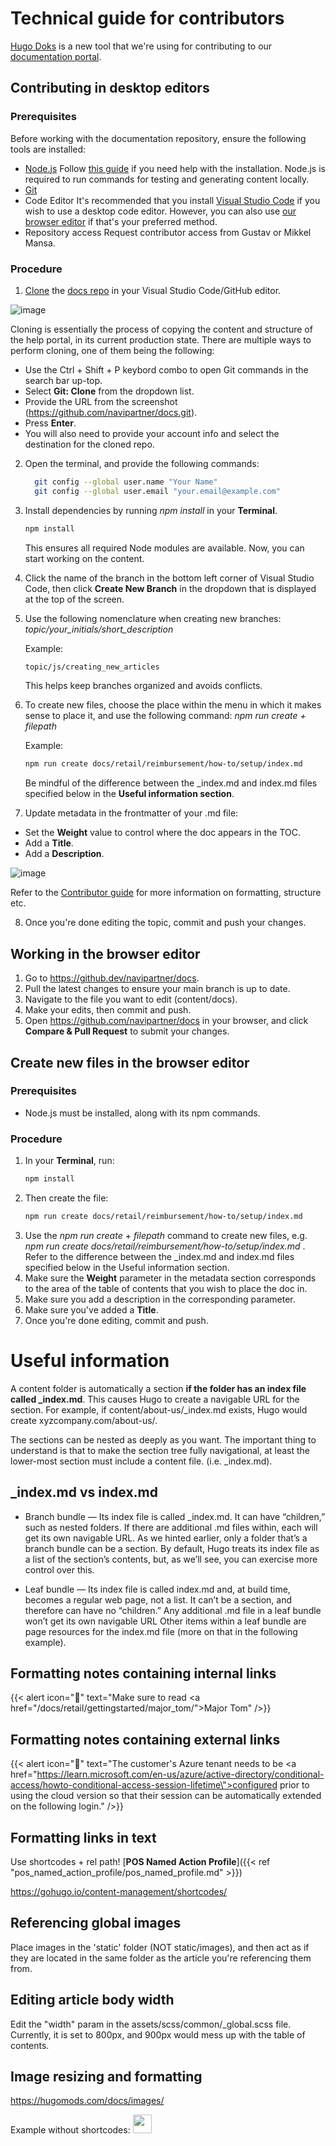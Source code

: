 # Technical guide for contributors

[Hugo Doks](https://getdoks.org/) is a new tool that we're using for contributing to our [documentation portal](https://docs.navipartner.com/).

## Contributing in desktop editors

### Prerequisites

Before working with the documentation repository, ensure the following tools are installed:

- [Node.js](https://nodejs.org/en)
  Follow [this guide](https://phoenixnap.com/kb/install-node-js-npm-on-windows) if you need help with the installation. Node.js is required to run commands for testing and generating content locally.
- [Git](https://git-scm.com/)
- Code Editor
  It's recommended that you install [Visual Studio Code](https://code.visualstudio.com/) if you wish to use a desktop code editor. However, you can also use [our browser editor](https://github.dev/navipartner/docs) if that's your preferred method.
- Repository access
  Request contributor access from Gustav or Mikkel Mansa.

### Procedure

1. [Clone](https://docs.github.com/en/repositories/creating-and-managing-repositories/cloning-a-repository) the [docs repo](https://github.com/navipartner/docs) in your Visual Studio Code/GitHub editor.

  ![image](https://github.com/user-attachments/assets/ff0ef5d0-7d82-4477-82ac-499003eaa153)

  Cloning is essentially the process of copying the content and structure of the help portal, in its current production state. 
  There are multiple ways to perform cloning, one of them being the following:
  - Use the Ctrl + Shift + P keybord combo to open Git commands in the search bar up-top.
  - Select **Git: Clone** from the dropdown list.
  - Provide the URL from the screenshot (https://github.com/navipartner/docs.git).
  - Press **Enter**.
  - You will also need to provide your account info and select the destination for the cloned repo.

2. Open the terminal, and provide the following commands:

   ```bash
     git config --global user.name "Your Name"
     git config --global user.email "your.email@example.com"
   ```
   
3. Install dependencies by running _npm install_ in your **Terminal**.
   ```bash
   npm install
   ```
   This ensures all required Node modules are available. Now, you can start working on the content.
4. Click the name of the branch in the bottom left corner of Visual Studio Code, then click **Create New Branch** in the dropdown that is displayed at the top of the screen.
5. Use the following nomenclature when creating new branches: _topic/your_initials/short_description_

    Example:
    ```bash
    topic/js/creating_new_articles
    ```
    This helps keep branches organized and avoids conflicts.
  
6. To create new files, choose the place within the menu in which it makes sense to place it, and use the following command: __npm run create_ + _filepath__

    Example:
    ```bash
    npm run create docs/retail/reimbursement/how-to/setup/index.md
    ```
    Be mindful of the difference between the _index.md and index.md files specified below in the **Useful information section**.
7. Update metadata in the frontmatter of your .md file:
  - Set the **Weight** value to control where the doc appears in the TOC.
  - Add a **Title**.
  - Add a **Description**.

  ![image](https://github.com/user-attachments/assets/743a93de-941e-402d-83f6-f370be7ccee8)

  Refer to the [Contributor guide](https://github.com/navipartner/docs/wiki/Contributor-guide) for more information on formatting, structure etc.

8. Once you're done editing the topic, commit and push your changes.


## Working in the browser editor

1. Go to https://github.dev/navipartner/docs.
2. Pull the latest changes to ensure your main branch is up to date.
3. Navigate to the file you want to edit (content/docs).
4. Make your edits, then commit and push.
5. Open https://github.com/navipartner/docs in your browser, and click **Compare & Pull Request** to submit your changes.

## Create new files in the browser editor

### Prerequisites

- Node.js must be installed, along with its npm commands.

### Procedure

1. In your **Terminal**, run:
   ```bash
   npm install
   ```
3. Then create the file:
   ```bash
   npm run create docs/retail/reimbursement/how-to/setup/index.md
   ```
5. Use the _npm run create_ + _filepath_ command to create new files, e.g. _npm run create docs/retail/reimbursement/how-to/setup/index.md_ .
   Refer to the difference between the _index.md and index.md files specified below in the Useful information section.
6. Make sure the **Weight** parameter in the metadata section corresponds to the area of the table of contents that you wish to place the doc in.
7. Make sure you add a description in the corresponding parameter.
8. Make sure you've added a **Title**.
9. Once you're done editing, commit and push.

# Useful information

A content folder is automatically a section **if the folder has an index file called _index.md**. This causes Hugo to create a navigable URL for the section. For example, if content/about-us/_index.md exists, Hugo would create xyzcompany.com/about-us/.

The sections can be nested as deeply as you want. The important thing to understand is that to make the section tree fully navigational, at least the lower-most section must include a content file. (i.e. _index.md).

## _index.md vs index.md

- Branch bundle — Its index file is called _index.md. It can have “children,” such as nested folders. If there are additional .md files within, each will get its own navigable URL. As we hinted earlier, only a folder that’s a branch bundle can be a section. By default, Hugo treats its index file as a list of the section’s contents, but, as we’ll see, you can exercise more control over this.

- Leaf bundle — Its index file is called index.md and, at build time, becomes a regular web page, not a list. It can’t be a section, and therefore can have no “children.” Any additional .md file in a leaf bundle won’t get its own navigable URL Other items within a leaf bundle are page resources for the index.md file (more on that in the following example).


## Formatting notes containing internal links

{{< alert icon="📝" text="Make sure to read <a href=\"/docs/retail/gettingstarted/major_tom/\">Major Tom</a>" />}}

## Formatting notes containing external links

   {{< alert icon="📝" text="The customer's Azure tenant needs to be <a href=\"https://learn.microsoft.com/en-us/azure/active-directory/conditional-access/howto-conditional-access-session-lifetime\">configured</a> prior to using the cloud version so that their session can be automatically extended on the following login." />}}

## Formatting links in text

Use shortcodes + rel path!
[**POS Named Action Profile**]({{< ref "pos_named_action_profile/pos_named_profile.md" >}}) 

https://gohugo.io/content-management/shortcodes/

## Referencing global images

Place images in the 'static' folder (NOT static/images), and then act as if they are located in the same folder as the article you're referencing them from.

## Editing article body width

Edit the "width" param in the assets/scss/common/_global.scss file. Currently, it is set to 800px, and 900px would mess up with the table of contents.

## Image resizing and formatting

https://hugomods.com/docs/images/

Example without shortcodes: <image src="Images/edit_icon.PNG" width="30" height="30">
